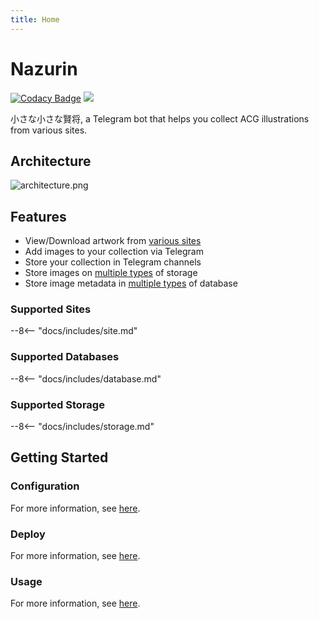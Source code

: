 ```yaml
---
title: Home
---
```


# Nazurin

[![Codacy Badge](https://app.codacy.com/project/badge/Grade/5cbfed1b51a644b187ed5d9521a4ea95)](https://www.codacy.com/manual/y-young/nazurin?utm_source=github.com&utm_medium=referral&utm_content=y-young/nazurin&utm_campaign=Badge_Grade)
![](https://img.shields.io/badge/python->%3D%203.7-blue)

小さな小さな賢将, a Telegram bot that helps you collect ACG illustrations from various sites.

## Architecture

![architecture.png](https://s2.loli.net/2022/09/10/mpW32BJqxajV7Sg.png)

## Features

- View/Download artwork from [various sites](#supported-sites)
- Add images to your collection via Telegram
- Store your collection in Telegram channels
- Store images on [multiple types](#supported-storage) of storage
- Store image metadata in [multiple types](#supported-databases) of database

### Supported Sites

--8<-- "docs/includes/site.md"

### Supported Databases

--8<-- "docs/includes/database.md"

### Supported Storage

--8<-- "docs/includes/storage.md"

## Getting Started

### Configuration

For more information, see [here](./getting-started/configuration).

### Deploy

For more information, see [here](./getting-started/deploy).

### Usage

For more information, see [here](./getting-started/usage).
